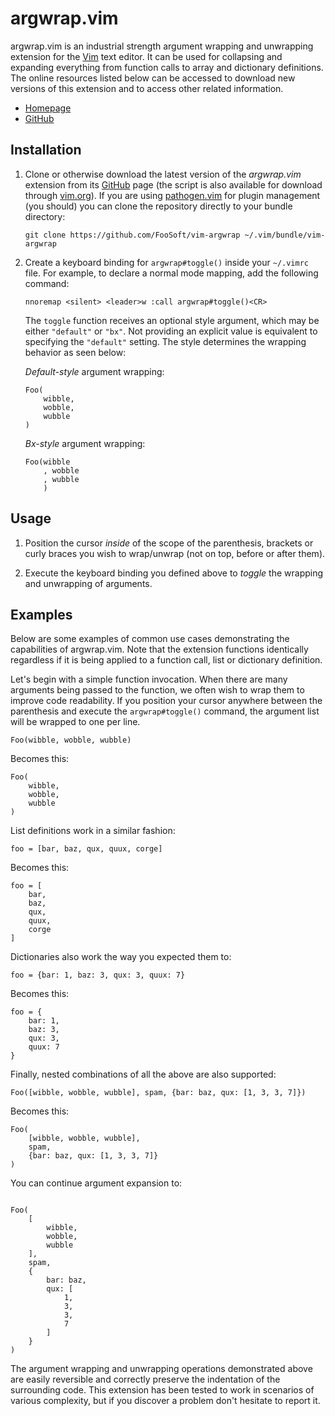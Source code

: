 # argwrap.vim

argwrap.vim is an industrial strength argument wrapping and unwrapping extension for the [Vim](http://www.vim.org/) text
editor. It can be used for collapsing and expanding everything from function calls to array and dictionary definitions.
The online resources listed below can be accessed to download new versions of this extension and to access other related
information.

*   [Homepage](http://foosoft.net/projects/vim-argwrap/)
*   [GitHub](https://github.com/FooSoft/vim-argwrap/)

## Installation ##

1.  Clone or otherwise download the latest version of the *argwrap.vim* extension from its
    [GitHub](https://github.com/FooSoft/vim-argwrap) page (the script is also available for download through
    [vim.org](http://www.vim.org/scripts/script.php?script_id=5062)). If you are using
    [pathogen.vim](https://github.com/tpope/vim-pathogen) for plugin management (you should) you can clone the
    repository directly to your bundle directory:

    `git clone https://github.com/FooSoft/vim-argwrap ~/.vim/bundle/vim-argwrap`

2.  Create a keyboard binding for `argwrap#toggle()` inside your `~/.vimrc` file. For example, to declare a normal
    mode mapping, add the following command:

    `nnoremap <silent> <leader>w :call argwrap#toggle()<CR>`

    The `toggle` function receives an optional style argument, which may be either `"default"` or `"bx"`. Not providing
    an explicit value is equivalent to specifying the `"default"` setting. The style determines the wrapping behavior
    as seen below:

    *Default-style* argument wrapping:

    ```
    Foo(
        wibble,
        wobble,
        wubble
    )
    ```

    *Bx-style* argument wrapping:

    ```
    Foo(wibble
        , wobble
        , wubble
        )
    ```

## Usage ##

1.  Position the cursor *inside* of the scope of the parenthesis, brackets or curly braces you wish to wrap/unwrap (not
    on top, before or after them).

2.  Execute the keyboard binding you defined above to *toggle* the wrapping and unwrapping of arguments.

## Examples ##

Below are some examples of common use cases demonstrating the capabilities of argwrap.vim. Note that the extension
functions identically regardless if it is being applied to a function call, list or dictionary definition.

Let's begin with a simple function invocation. When there are many arguments being passed to the function, we often wish
to wrap them to improve code readability. If you position your cursor anywhere between the parenthesis and execute the
`argwrap#toggle()` command, the argument list will be wrapped to one per line.

```
Foo(wibble, wobble, wubble)

```

Becomes this:

```
Foo(
    wibble,
    wobble,
    wubble
)

```

List definitions work in a similar fashion:

```
foo = [bar, baz, qux, quux, corge]
```

Becomes this:

```
foo = [
    bar,
    baz,
    qux,
    quux,
    corge
]
```

Dictionaries also work the way you expected them to:

```
foo = {bar: 1, baz: 3, qux: 3, quux: 7}
```

Becomes this:

```
foo = {
    bar: 1,
    baz: 3,
    qux: 3,
    quux: 7
}
```

Finally, nested combinations of all the above are also supported:

```
Foo([wibble, wobble, wubble], spam, {bar: baz, qux: [1, 3, 3, 7]})
```

Becomes this:


```
Foo(
    [wibble, wobble, wubble],
    spam,
    {bar: baz, qux: [1, 3, 3, 7]}
)

```

You can continue argument expansion to:


```

Foo(
    [
        wibble,
        wobble,
        wubble
    ],
    spam,
    {
        bar: baz,
        qux: [
            1,
            3,
            3,
            7
        ]
    }
)

```

The argument wrapping and unwrapping operations demonstrated above are easily reversible and correctly preserve the
indentation of the surrounding code. This extension has been tested to work in scenarios of various complexity, but if
you discover a problem don't hesitate to report it.
